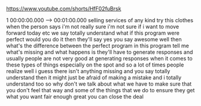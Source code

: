 https://www.youtube.com/shorts/HfF02fuBrsk

1 00:00:00.000 --\> 00:01:00.000 selling services of any kind try this
clothes when the person says i'm not really sure i'm not sure if i want
to move forward today etc we say totally understand what if this program
were perfect would you do it then they'll say yes you say awesome well
then what's the difference between the perfect program in this program
tell me what's missing and what happens is they'll have to generate
responses and usually people are not very good at generating responses
when it comes to these types of things especially on the spot and so a
lot of times people realize well i guess there isn't anything missing
and you say totally understand then it might just be afraid of making a
mistake and i totally understand too so why don't we talk about what we
have to make sure that you don't feel that way and some of the things
that we do to ensure they get what you want fair enough great you can
close the deal
